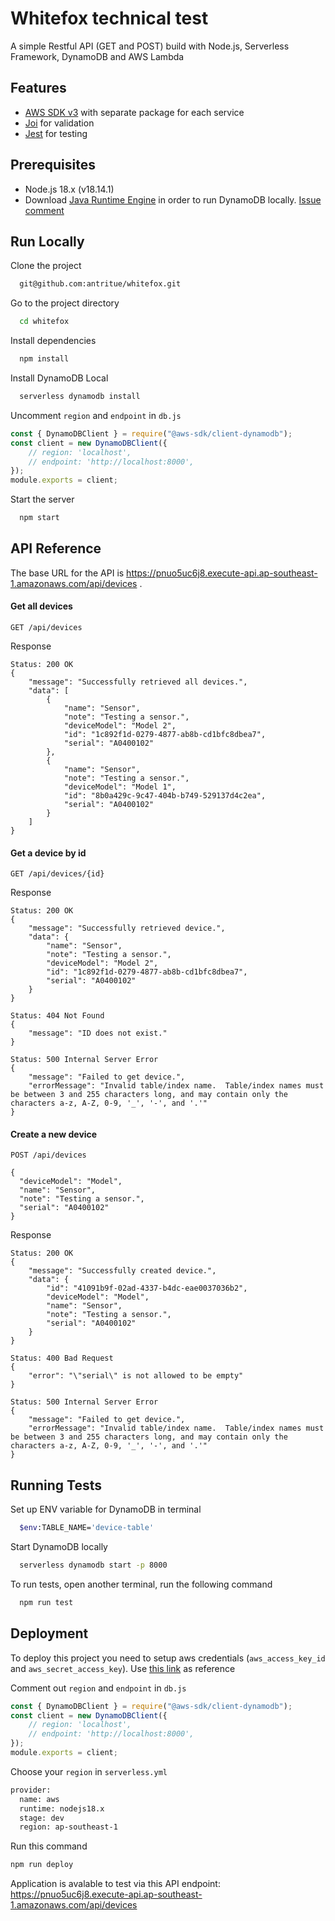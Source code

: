 
# Whitefox technical test

A simple Restful API (GET and POST) build with Node.js, Serverless Framework, DynamoDB and AWS Lambda


## Features

- [AWS SDK v3](https://docs.aws.amazon.com/AWSJavaScriptSDK/v3/latest/clients/client-dynamodb/index.html) with separate package for each service
- [Joi](https://joi.dev/) for validation
- [Jest](https://jestjs.io/) for testing


## Prerequisites

- Node.js 18.x (v18.14.1)
- Download [Java Runtime Engine](https://www.java.com/en/download/manual.jsp) in order to run DynamoDB locally. [Issue comment](https://github.com/99x/serverless-dynamodb-local/issues/210#issuecomment-486700221)
## Run Locally

Clone the project

```bash
  git@github.com:antritue/whitefox.git
```

Go to the project directory

```bash
  cd whitefox
```

Install dependencies

```bash
  npm install
```

Install DynamoDB Local

```bash
  serverless dynamodb install
```

Uncomment `region` and `endpoint` in `db.js`

```javascript
const { DynamoDBClient } = require("@aws-sdk/client-dynamodb");
const client = new DynamoDBClient({
    // region: 'localhost',
    // endpoint: 'http://localhost:8000',
});
module.exports = client;
```

Start the server

```bash
  npm start
```


## API Reference

The base URL for the API is https://pnuo5uc6j8.execute-api.ap-southeast-1.amazonaws.com/api/devices .

#### Get all devices

```http
GET /api/devices 
```
Response

```http
Status: 200 OK
{
	"message": "Successfully retrieved all devices.",
	"data": [
		{
			"name": "Sensor",
			"note": "Testing a sensor.",
			"deviceModel": "Model 2",
			"id": "1c892f1d-0279-4877-ab8b-cd1bfc8dbea7",
			"serial": "A0400102"
		},
		{
			"name": "Sensor",
			"note": "Testing a sensor.",
			"deviceModel": "Model 1",
			"id": "8b0a429c-9c47-404b-b749-529137d4c2ea",
			"serial": "A0400102"
		}
	]
}
```

#### Get a device by id

```http
GET /api/devices/{id}
```

Response

```http
Status: 200 OK
{
	"message": "Successfully retrieved device.",
	"data": {
		"name": "Sensor",
		"note": "Testing a sensor.",
		"deviceModel": "Model 2",
		"id": "1c892f1d-0279-4877-ab8b-cd1bfc8dbea7",
		"serial": "A0400102"
	}
}
```

```http
Status: 404 Not Found
{
	"message": "ID does not exist."
}
```

```http
Status: 500 Internal Server Error
{
	"message": "Failed to get device.",
	"errorMessage": "Invalid table/index name.  Table/index names must be between 3 and 255 characters long, and may contain only the characters a-z, A-Z, 0-9, '_', '-', and '.'"
}
```

#### Create a new device

```http
POST /api/devices 

{
  "deviceModel": "Model",
  "name": "Sensor",
  "note": "Testing a sensor.",
  "serial": "A0400102"
}
```

Response

```http
Status: 200 OK
{
	"message": "Successfully created device.",
	"data": {
		"id": "41091b9f-02ad-4337-b4dc-eae0037036b2",
		"deviceModel": "Model",
		"name": "Sensor",
		"note": "Testing a sensor.",
		"serial": "A0400102"
	}
}
```

```http
Status: 400 Bad Request
{
	"error": "\"serial\" is not allowed to be empty"
}
```

```http
Status: 500 Internal Server Error
{
	"message": "Failed to get device.",
	"errorMessage": "Invalid table/index name.  Table/index names must be between 3 and 255 characters long, and may contain only the characters a-z, A-Z, 0-9, '_', '-', and '.'"
}
```
## Running Tests

Set up ENV variable for DynamoDB in terminal

```bash
  $env:TABLE_NAME='device-table'
```
Start DynamoDB locally
```bash
  serverless dynamodb start -p 8000
```

To run tests, open another terminal, run the following command

```bash
  npm run test
```
## Deployment

To deploy this project you need to setup aws credentials (`aws_access_key_id` and `aws_secret_access_key`). Use [this link](https://docs.aws.amazon.com/sdk-for-java/v1/developer-guide/setup-credentials.html) as reference

Comment out `region` and `endpoint` in `db.js`

```javascript
const { DynamoDBClient } = require("@aws-sdk/client-dynamodb");
const client = new DynamoDBClient({
    // region: 'localhost',
    // endpoint: 'http://localhost:8000',
});
module.exports = client;
```

Choose your `region` in `serverless.yml`

```bash
provider:
  name: aws
  runtime: nodejs18.x
  stage: dev
  region: ap-southeast-1
```

Run this command
```bash
npm run deploy
```
Application is avalable to test via this API endpoint: https://pnuo5uc6j8.execute-api.ap-southeast-1.amazonaws.com/api/devices 


